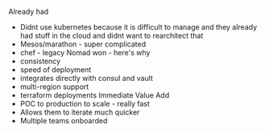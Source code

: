 Already had
* Didnt use kubernetes because it is difficult to manage and they already had stuff in the cloud and didnt want to rearchitect that
* Mesos/marathon - super complicated
* chef - legacy
Nomad won - here's why
* consistency
* speed of deployment
* integrates directly with consul and vault
* multi-region support
* terraform deployments
Immediate Value Add
* POC to production to scale - really fast
* Allows them to iterate much quicker
* Multiple teams onboarded
